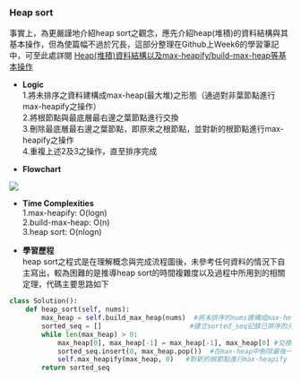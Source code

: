 ### Heap sort
事實上，為更嚴謹地介紹heap sort之觀念，應先介紹heap(堆積)的資料結構與其基本操作，但為使篇幅不過於冗長，這部分整理在Github上Week6的學習筆記中，可至此處詳閱
[Heap(堆積)資料結構以及max-heapify/build-max-heap等基本操作](https://github.com/Xu-Yidi/fluteanzi/blob/master/README.md#week6)
- **Logic**<br>
1.將未排序之資料建構成max-heap(最大堆)之形態（通過對非葉節點進行max-heapify之操作）<br>
2.將根節點與最底層最右邊之葉節點進行交換<br>
3.刪除最底層最右邊之葉節點，即原來之根節點，並對新的根節點進行max-heapify之操作<br>
4.重複上述2及3之操作，直至排序完成<br>

- **Flowchart**<br>
<img src="https://github.com/Xu-Yidi/fluteanzi/blob/master/week6/heap_sort.png">

- **Time Complexities**<br>
1.max-heapify: O(logn)<br>
2.build-max-heap: O(n)<br>
3.heap sort: O(nlogn)<br>

- **學習歷程**<br>
heap sort之程式是在理解概念與完成流程圖後，未參考任何資料的情況下自主寫出，較為困難的是推導heap sort的時間複雜度以及過程中所用到的相關定理，代碼主要思路如下<br>

``` Python
class Solution():
    def heap_sort(self, nums):
        max_heap = self.build_max_heap(nums)  #將未排序的nums建構成max-heap
        sorted_seq = []                      #建立sorted_seq記錄已排序的元素
        while len(max_heap) > 0:
            max_heap[0], max_heap[-1] = max_heap[-1], max_heap[0] #交換根節點與最後一個葉節點
            sorted_seq.insert(0, max_heap.pop())  #在max-heap中刪除最後一個葉節點，並將其插入sorted_seq的最前面（因先取出的節點較後取出的節點大）
            self.max_heapify(max_heap, 0)   #對新的根節點進行max-heapify
        return sorted_seq    
```

